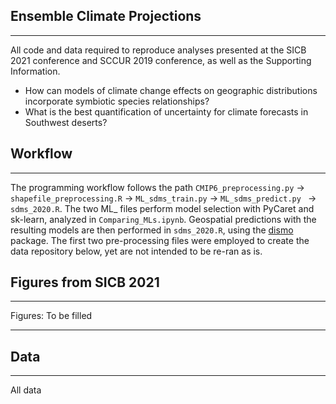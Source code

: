 ## Ensemble Climate Projections 

---

All code and data required to reproduce analyses presented at the SICB 2021 conference and SCCUR 2019 conference, as well as the Supporting Information.

* How can models of climate change effects on geographic distributions incorporate symbiotic species relationships? 
* What is the best quantification of uncertainty for climate forecasts in Southwest deserts?

## Workflow

---

The programming workflow follows the path `CMIP6_preprocessing.py` -> `shapefile_preprocessing.R` -> `ML_sdms_train.py` -> `ML_sdms_predict.py ` -> `sdms_2020.R`. The two ML_ files perform model selection with PyCaret and sk-learn, analyzed in `Comparing_MLs.ipynb`. Geospatial predictions with the resulting models are then performed in `sdms_2020.R`, using the [dismo](https://cran.r-project.org/web/packages/dismo/dismo.pdf) package. The first two pre-processing files were employed to create the data repository below, yet are not intended to be re-ran as is. 


## Figures from SICB 2021

---

Figures: To be filled

---

## Data

---

All data 
